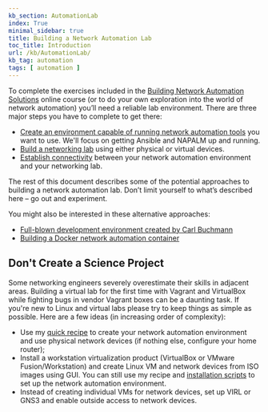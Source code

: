 ```yaml
---
kb_section: AutomationLab
index: True
minimal_sidebar: true
title: Building a Network Automation Lab
toc_title: Introduction
url: /kb/AutomationLab/
kb_tag: automation
tags: [ automation ]
---
```

To complete the exercises included in the [Building Network Automation Solutions](https://www.ipspace.net/Building_Network_Automation_Solutions) online course (or to do your own exploration into the world of network automation) you’ll need a reliable lab environment. There are three major steps you have to complete to get there:

- [Create an environment capable of running network automation tools](10-Ansible_Environment.html) you want to use. We'll focus on getting Ansible and NAPALM up and running.
- [Build a networking lab](20-Networking_Lab.html) using either physical or virtual devices.
- [Establish connectivity](30-Connectivity.html) between your network automation environment and your networking lab.

The rest of this document describes some of the potential approaches to building a network automation lab. Don’t limit yourself to what’s described here – go out and experiment.

You might also be interested in these alternative approaches:

- [Full-blown development environment created by Carl Buchmann](https://blog.ipspace.net/2018/10/network-automation-development.html)
- [Building a Docker network automation container](https://packetpushers.net/building-a-docker-network-automation-container/)

## Don't Create a Science Project

Some networking engineers severely overestimate their skills in adjacent areas. Building a virtual lab for the first time with Vagrant and VirtualBox while fighting bugs in vendor Vagrant boxes can be a daunting task. If you're new to Linux and virtual labs please try to keep things as simple as possible. Here are a few ideas (in increasing order of complexity):

- Use my [quick recipe](https://my.ipspace.net/bin/get/Ansible/Create%20a%20Simple%20Ansible%20Test%20Environment.pdf) to create your network automation environment and use physical network devices (if nothing else, configure your home router);
- Install a workstation virtualization product (VirtualBox or VMware Fusion/Workstation) and create Linux VM and network devices from ISO images using GUI. You can still use my recipe and [installation scripts](https://github.com/ipspace/NetOpsWorkshop/tree/master/install) to set up the network automation environment.
- Instead of creating individual VMs for network devices, set up VIRL or GNS3 and enable outside access to network devices.
